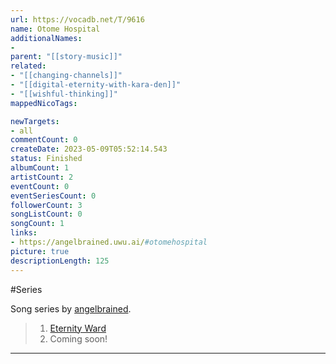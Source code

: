 ```yaml
---
url: https://vocadb.net/T/9616
name: Otome Hospital
additionalNames: 
- 
parent: "[[story-music]]"
related:
- "[[changing-channels]]"
- "[[digital-eternity-with-kara-den]]"
- "[[wishful-thinking]]"
mappedNicoTags:

newTargets:
- all
commentCount: 0
createDate: 2023-05-09T05:52:14.543
status: Finished
albumCount: 1
artistCount: 2
eventCount: 0
eventSeriesCount: 0
followerCount: 3
songListCount: 0
songCount: 1
links: 
- https://angelbrained.uwu.ai/#otomehospital
picture: true
descriptionLength: 125
---
```


#Series

Song series by [angelbrained](https://vocadb.net/Ar/58942).
>1. [Eternity Ward](https://vocadb.net/S/423520)
>2. Coming soon!

---

